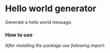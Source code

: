 # Hello world generator
Generate a hello world message.

### How to use
_After installing the package use following import:_ <br>
